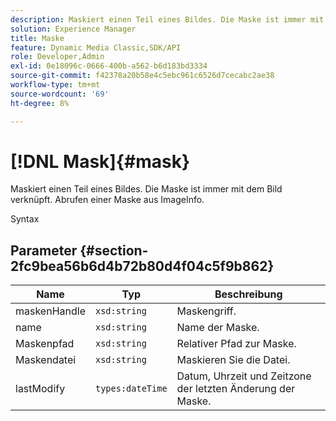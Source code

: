 ```yaml
---
description: Maskiert einen Teil eines Bildes. Die Maske ist immer mit dem Bild verknüpft. Abrufen einer Maske aus ImageInfo.
solution: Experience Manager
title: Maske
feature: Dynamic Media Classic,SDK/API
role: Developer,Admin
exl-id: 0e18096c-0666-400b-a562-b6d183bd3334
source-git-commit: f42378a20b58e4c5ebc961c6526d7cecabc2ae38
workflow-type: tm+mt
source-wordcount: '69'
ht-degree: 8%

---
```


# [!DNL Mask]{#mask}

Maskiert einen Teil eines Bildes. Die Maske ist immer mit dem Bild verknüpft. Abrufen einer Maske aus ImageInfo.

Syntax

## Parameter {#section-2fc9bea56b6d4b72b80d4f04c5f9b862}

| Name | Typ | Beschreibung |
|---|---|---|
| maskenHandle | `xsd:string` | Maskengriff. |
| name | `xsd:string` | Name der Maske. |
| Maskenpfad | `xsd:string` | Relativer Pfad zur Maske. |
| Maskendatei | `xsd:string` | Maskieren Sie die Datei. |
| lastModify | `types:dateTime` | Datum, Uhrzeit und Zeitzone der letzten Änderung der Maske. |

